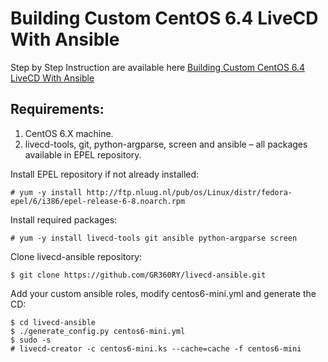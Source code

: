 Building Custom CentOS 6.4 LiveCD With Ansible
==============================================

Step by Step Instruction are available here [Building Custom CentOS 6.4 LiveCD With Ansible](http://gr360ry.github.io/blog/2013/11/28/building-custom-centos-6-dot-4-livecd-with-ansible/)

## Requirements:
1. CentOS 6.X machine.
2. livecd-tools, git, python-argparse, screen and ansible – all packages available in EPEL repository.

Install EPEL repository if not already installed:

    # yum -y install http://ftp.nluug.nl/pub/os/Linux/distr/fedora-epel/6/i386/epel-release-6-8.noarch.rpm

Install required packages:

    # yum -y install livecd-tools git ansible python-argparse screen

Clone livecd-ansible repository:

    $ git clone https://github.com/GR360RY/livecd-ansible.git
    
Add your custom ansible roles, modify centos6-mini.yml and generate the CD:

    $ cd livecd-ansible
    $ ./generate_config.py centos6-mini.yml
    $ sudo -s
    # livecd-creator -c centos6-mini.ks --cache=cache -f centos6-mini


